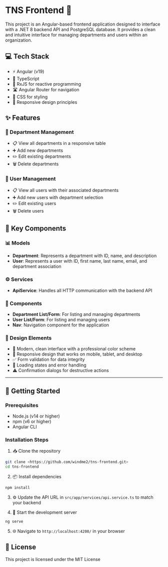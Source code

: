 # TNS Frontend 🚀

This project is an Angular-based frontend application designed to interface with a .NET 8 backend API and PostgreSQL database. It provides a clean and intuitive interface for managing departments and users within an organization.

## 💻 Tech Stack
- ⚡ Angular (v19)
- 📝 TypeScript
- 🔄 RxJS for reactive programming
- 🛣️ Angular Router for navigation
- 🎨 CSS for styling
- 📱 Responsive design principles

## ✨ Features

### 🏢 Department Management
- 📋 View all departments in a responsive table
- ➕ Add new departments
- ✏️ Edit existing departments
- 🗑️ Delete departments

### 👥 User Management
- 📋 View all users with their associated departments
- ➕ Add new users with department selection
- ✏️ Edit existing users
- 🗑️ Delete users

## 🔧 Key Components

### 📊 Models
- **Department**: Represents a department with ID, name, and description
- **User**: Represents a user with ID, first name, last name, email, and department association

### ⚙️ Services
- **ApiService**: Handles all HTTP communication with the backend API

### 🎯 Components
- **Department List/Form**: For listing and managing departments
- **User List/Form**: For listing and managing users
- **Nav**: Navigation component for the application

### 🎨 Design Elements
- 🎯 Modern, clean interface with a professional color scheme
- 📱 Responsive design that works on mobile, tablet, and desktop
- ✅ Form validation for data integrity
- 🔄 Loading states and error handling
- ⚠️ Confirmation dialogs for destructive actions

---

## 🚀 Getting Started

### Prerequisites
- Node.js (v14 or higher)
- npm (v6 or higher)
- Angular CLI

### Installation Steps
1. 📥 Clone the repository
```bash
git clone <https://github.com/windme2/tns-frontend.git>
cd tns-frontend
```

2. 📦 Install dependencies
```bash
npm install
```

3. ⚙️ Update the API URL in `src/app/services/api.service.ts` to match your backend

4. 🏃 Start the development server
```bash
ng serve
```

5. 🌐 Navigate to `http://localhost:4200/` in your browser

## 📄 License
This project is licensed under the MIT License
